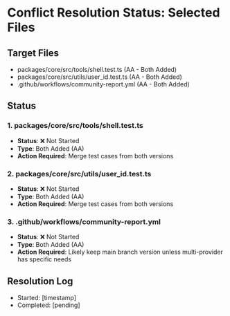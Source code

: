 # Conflict Resolution Status: Selected Files

## Target Files

- packages/core/src/tools/shell.test.ts (AA - Both Added)
- packages/core/src/utils/user_id.test.ts (AA - Both Added)
- .github/workflows/community-report.yml (AA - Both Added)

## Status

### 1. packages/core/src/tools/shell.test.ts

- **Status**: ❌ Not Started
- **Type**: Both Added (AA)
- **Action Required**: Merge test cases from both versions

### 2. packages/core/src/utils/user_id.test.ts

- **Status**: ❌ Not Started
- **Type**: Both Added (AA)
- **Action Required**: Merge test cases from both versions

### 3. .github/workflows/community-report.yml

- **Status**: ❌ Not Started
- **Type**: Both Added (AA)
- **Action Required**: Likely keep main branch version unless multi-provider has specific needs

## Resolution Log

- Started: [timestamp]
- Completed: [pending]
